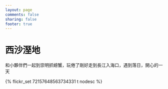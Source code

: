 ```yaml
---
layout: page
comments: false
sharing: false
footer: true
---
```


<h1>西沙溼地</h1>
<p>和小夥伴們一起到崇明抓螃蟹，玩倦了剛好走到長江入海口，遇到落日，開心的一天</p>

{% flickr_set 72157648563734331 t nodesc %}


